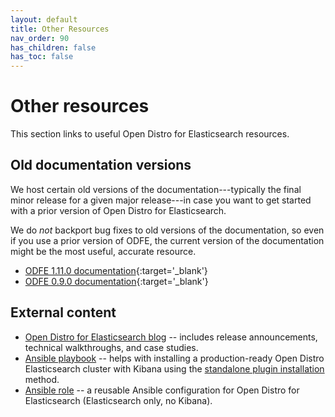 ```yaml
---
layout: default
title: Other Resources
nav_order: 90
has_children: false
has_toc: false
---
```


# Other resources

This section links to useful Open Distro for Elasticsearch resources.


## Old documentation versions

We host certain old versions of the documentation---typically the final minor release for a given major release---in case you want to get started with a prior version of Open Distro for Elasticsearch.

We do *not* backport bug fixes to old versions of the documentation, so even if you use a prior version of ODFE, the current version of the documentation might be the most useful, accurate resource.

- [ODFE 1.11.0 documentation](https://opendistro.github.io/for-elasticsearch-docs/old/1.11.0/){:target='\_blank'}
- [ODFE 0.9.0 documentation](https://opendistro.github.io/for-elasticsearch-docs/old/0.9.0/){:target='\_blank'}


## External content

- [Open Distro for Elasticsearch blog](https://opendistro.github.io/for-elasticsearch/blog/) -- includes release announcements, technical walkthroughs, and case studies.
- [Ansible playbook](https://github.com/saravanan30erd/opendistro_standalone_installation) -- helps with installing a production-ready Open Distro Elasticsearch cluster with Kibana using the [standalone plugin installation](../install/plugins/) method.
- [Ansible role](https://github.com/trombik/ansible-role-opendistroforelasticsearch) -- a reusable Ansible configuration for Open Distro for Elasticsearch (Elasticsearch only, no Kibana).
